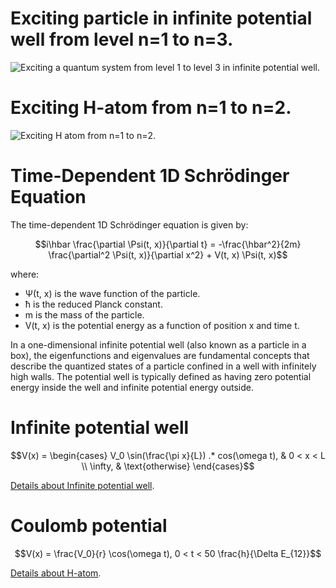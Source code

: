 # Exciting particle in infinite potential well from level n=1 to n=3.

![Exciting a quantum system from level 1 to level 3 in infinite potential well](schrodinger12T-6.gif).

# Exciting H-atom from n=1 to n=2.

![Exciting H atom from n=1 to n=2](h-atom.gif).

# Time-Dependent 1D Schrödinger Equation

The time-dependent 1D Schrödinger equation is given by:

```math
i\hbar \frac{\partial \Psi(t, x)}{\partial t} = -\frac{\hbar^2}{2m} \frac{\partial^2 \Psi(t, x)}{\partial x^2} + V(t, x) \Psi(t, x)
```

where:
- Ψ(t, x) is the wave function of the particle.
- ħ is the reduced Planck constant.
- m is the mass of the particle.
- V(t, x) is the potential energy as a function of position x and time t.

In a one-dimensional infinite potential well (also known as a particle in a box), the eigenfunctions and eigenvalues are fundamental concepts that describe the quantized states of a particle confined in a well with infinitely high walls. The potential well is typically defined as having zero potential energy inside the well and infinite potential energy outside.

# Infinite potential well
```math
V(x) = 
    \begin{cases}
        V_0 \sin(\frac{\pi x}{L}) .* cos(\omega t), & 0 < x < L \\
        \infty, & \text{otherwise}
    \end{cases}
```

[Details about Infinite potential well](./Readme_inf_potential_well.md).


# Coulomb potential
```math
V(x) = \frac{V_0}{r} \cos(\omega t), 0 < t < 50 \frac{h}{\Delta E_{12}}
```
[Details about H-atom](./Readme_h_atom.md).

